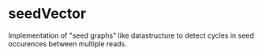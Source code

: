 # seedVector
Implementation of "seed graphs" like datastructure to detect cycles in seed occurences between multiple reads.

